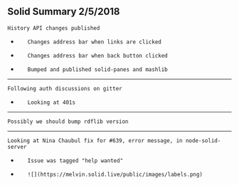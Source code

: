 Solid Summary 2/5/2018
---
    History API changes published
-        Changes address bar when links are clicked
-        Changes address bar when back button clicked
-        Bumped and published solid-panes and mashlib
---
    Following auth discussions on gitter
-        Looking at 401s
---
    Possibly we should bump rdflib version
---
    Looking at Nina Chaubul fix for #639, error message, in node-solid-server
-        Issue was tagged "help wanted"
-        ![](https://melvin.solid.live/public/images/labels.png)
